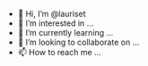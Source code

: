 - 👋 Hi, I’m @lauriset
- 👀 I’m interested in ...
- 🌱 I’m currently learning ...
- 💞️ I’m looking to collaborate on ...
- 📫 How to reach me ...

<!---
lauriset/lauriset is a ✨ special ✨ repository because its `README.md` (this file) appears on your GitHub profile.
You can click the Preview link to take a look at your changes.
--->
